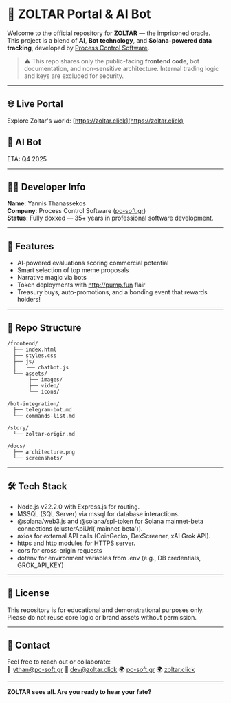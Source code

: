 ﻿# 🔮 ZOLTAR Portal & AI Bot

Welcome to the official repository for **ZOLTAR** — the imprisoned oracle.
This project is a blend of **AI**, **Bot technology**, and **Solana-powered data tracking**, developed by [Process Control Software](https://www.pc-soft.gr).

> ⚠️ This repo shares only the public-facing **frontend code**, bot documentation, and non-sensitive architecture. Internal trading logic and keys are excluded for security.

---

## 🌐 Live Portal
Explore Zoltar's world: [https://zoltar.click](https://zoltar.click)

## 🤖 AI Bot
ETA: Q4 2025

---

## 👨‍💻 Developer Info
**Name**: Yannis Thanassekos  
**Company**: Process Control Software ([pc-soft.gr](https://www.pc-soft.gr))  
**Status**: Fully doxxed — 35+ years in professional software development.

---

## 🧩 Features
- AI-powered evaluations scoring commercial potential 
- Smart selection of top meme proposals
- Narrative magic via bots
- Token deployments with http://pump.fun flair
- Treasury buys, auto-promotions, and a bonding event that rewards holders! 

---

## 📁 Repo Structure
```
/frontend/
  ├── index.html
  ├── styles.css
  ├── js/
  │   └── chatbot.js
  └── assets/
       ├── images/
       ├── video/
       └── icons/

/bot-integration/
  ├── telegram-bot.md
  └── commands-list.md

/story/
  └── zoltar-origin.md

/docs/
  ├── architecture.png
  └── screenshots/
```

---

## 🛠️ Tech Stack
- Node.js v22.2.0 with Express.js for routing.
- MSSQL (SQL Server) via mssql for database interactions.
- @solana/web3.js and @solana/spl-token for Solana mainnet-beta connections (clusterApiUrl('mainnet-beta')).
- axios for external API calls (CoinGecko, DexScreener, xAI Grok API).
- https and http modules for HTTPS server.
- cors for cross-origin requests 
- dotenv for environment variables from .env (e.g., DB credentials, GROK_API_KEY)

---

## 🧾 License
This repository is for educational and demonstrational purposes only. Please do not reuse core logic or brand assets without permission.

---

## 💬 Contact
Feel free to reach out or collaborate:  
📧 ythan@pc-soft.gr 
📧 dev@zoltar.click 
🌍 [pc-soft.gr](https://www.pc-soft.gr)
🌍 [zoltar.click](https://www.zoltar.click)

---

**ZOLTAR sees all. Are you ready to hear your fate?**
